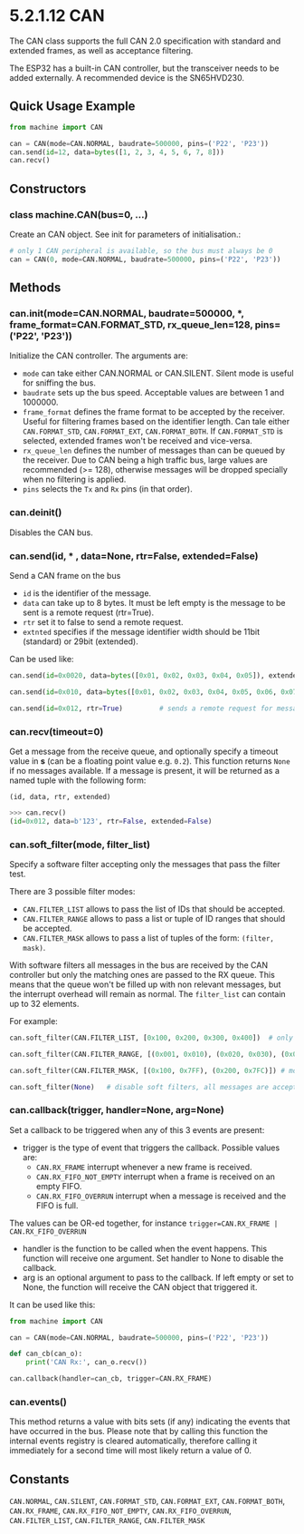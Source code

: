# 5.2.1.12 CAN

The CAN class supports the full CAN 2.0 specification with standard and extended frames, as well as acceptance filtering.

The ESP32 has a built-in CAN controller, but the transceiver needs to be added externally. A recommended device is the SN65HVD230.

## Quick Usage Example

```python
from machine import CAN

can = CAN(mode=CAN.NORMAL, baudrate=500000, pins=('P22', 'P23'))
can.send(id=12, data=bytes([1, 2, 3, 4, 5, 6, 7, 8]))
can.recv()
```

## Constructors

### class machine.CAN\(bus=0, ...\)

Create an CAN object. See init for parameters of initialisation.:

```python
# only 1 CAN peripheral is available, so the bus must always be 0
can = CAN(0, mode=CAN.NORMAL, baudrate=500000, pins=('P22', 'P23'))    # pin order is Tx, Rx
```

## Methods

### can.init\(mode=CAN.NORMAL, baudrate=500000, \*, frame\_format=CAN.FORMAT\_STD, rx\_queue\_len=128, pins=\('P22', 'P23'\)\)

Initialize the CAN controller. The arguments are:

* `mode` can take either CAN.NORMAL or CAN.SILENT. Silent mode is useful for sniffing the bus.
* `baudrate` sets up the bus speed. Acceptable values are between 1 and 1000000.
* `frame_format` defines the frame format to be accepted by the receiver. Useful for filtering frames based on the identifier length. Can tale either `CAN.FORMAT_STD`, `CAN.FORMAT_EXT`, `CAN.FORMAT_BOTH`. If `CAN.FORMAT_STD` is selected, extended frames won't be received and vice-versa.
* `rx_queue_len` defines the number of messages than can be queued by the receiver. Due to CAN being a high traffic bus, large values are recommended \(&gt;= 128\), otherwise messages will be dropped specially when no filtering is applied.
* `pins` selects the `Tx` and `Rx` pins \(in that order\).

### can.deinit\(\)

Disables the CAN bus.

### can.send\(id, \* , data=None, rtr=False, extended=False\)

Send a CAN frame on the bus

* `id` is the identifier of the message.
* `data` can take up to 8 bytes. It must be left empty is the message to be sent is a remote request \(rtr=True\).
* `rtr` set it to false to send a remote request.
* `extnted` specifies if the message identifier width should be 11bit \(standard\) or 29bit \(extended\).

Can be used like:

```python
can.send(id=0x0020, data=bytes([0x01, 0x02, 0x03, 0x04, 0x05]), extended=True)   # sends 5 bytes with an extended identifier

can.send(id=0x010, data=bytes([0x01, 0x02, 0x03, 0x04, 0x05, 0x06, 0x07, 0x08])) # sends 8 bytes with an standard identifier

can.send(id=0x012, rtr=True)         # sends a remote request for message id=0x12
```

### can.recv\(timeout=0\)

Get a message from the receive queue, and optionally specify a timeout value in **s** \(can be a floating point value e.g. `0.2`\). This function returns `None` if no messages available. If a message is present, it will be returned as a named tuple with the following form:

`(id, data, rtr, extended)`

```python
>>> can.recv()
(id=0x012, data=b'123', rtr=False, extended=False)
```

### can.soft\_filter\(mode, filter\_list\)

Specify a software filter accepting only the messages that pass the filter test.

There are 3 possible filter modes:

* `CAN.FILTER_LIST` allows to pass the list of IDs that should be accepted.
* `CAN.FILTER_RANGE` allows to pass a list or tuple of ID ranges that should be accepted.
* `CAN.FILTER_MASK` allows to pass a list of tuples of the form: `(filter, mask)`.

With software filters all messages in the bus are received by the CAN controller but only the matching ones are passed to the RX queue. This means that the queue won't be filled up with non relevant messages, but the interrupt overhead will remain as normal. The `filter_list` can contain up to 32 elements.

For example:

```python
can.soft_filter(CAN.FILTER_LIST, [0x100, 0x200, 0x300, 0x400])  # only accept identifiers from 0x100, 0x200, 0x300 and 0x400

can.soft_filter(CAN.FILTER_RANGE, [(0x001, 0x010), (0x020, 0x030), (0x040, 0x050)])  # only accept identifiers from 0x001 to 0x010, from 0x020 to 0x030 and from 0x040 to 0x050.

can.soft_filter(CAN.FILTER_MASK, [(0x100, 0x7FF), (0x200, 0x7FC)]) # more of the classic Filter and Mask method.

can.soft_filter(None)   # disable soft filters, all messages are accepted
```

### can.callback\(trigger, handler=None, arg=None\)

Set a callback to be triggered when any of this 3 events are present:

* trigger is the type of event that triggers the callback. Possible values are:
  * `CAN.RX_FRAME` interrupt whenever a new frame is received.
  * `CAN.RX_FIFO_NOT_EMPTY` interrupt when a frame is received on an empty FIFO.
  * `CAN.RX_FIFO_OVERRUN` interrupt when a message is received and the FIFO is full.

The values can be OR-ed together, for instance `trigger=CAN.RX_FRAME | CAN.RX_FIFO_OVERRUN`

* handler is the function to be called when the event happens. This function will receive one argument. Set handler to None to disable the callback.
* arg is an optional argument to pass to the callback. If left empty or set to None, the function will receive the CAN object that triggered it.

It can be used like this:

```python
from machine import CAN

can = CAN(mode=CAN.NORMAL, baudrate=500000, pins=('P22', 'P23'))

def can_cb(can_o):
    print('CAN Rx:', can_o.recv())

can.callback(handler=can_cb, trigger=CAN.RX_FRAME)
```

### can.events\(\)

This method returns a value with bits sets \(if any\) indicating the events that have occurred in the bus. Please note that by calling this function the internal events registry is cleared automatically, therefore calling it immediately for a second time will most likely return a value of 0.

## Constants

`CAN.NORMAL`, `CAN.SILENT`, `CAN.FORMAT_STD`, `CAN.FORMAT_EXT`, `CAN.FORMAT_BOTH`, `CAN.RX_FRAME`, `CAN.RX_FIFO_NOT_EMPTY`, `CAN.RX_FIFO_OVERRUN`, `CAN.FILTER_LIST`, `CAN.FILTER_RANGE`, `CAN.FILTER_MASK`

